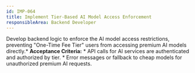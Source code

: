 ```yaml
---
id: IMP-064
title: Implement Tier-Based AI Model Access Enforcement
responsibleArea: Backend Developer
---
```

Develop backend logic to enforce the AI model access restrictions, preventing "One-Time Fee Tier" users from accessing premium AI models directly.*   **Acceptance Criteria:**    *   API calls for AI services are authenticated and authorized by tier.    *   Error messages or fallback to cheap models for unauthorized premium AI requests.
